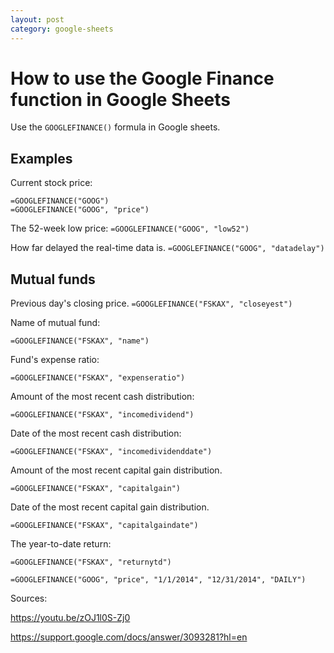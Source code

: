```yaml
---
layout: post
category: google-sheets
---
```

# How to use the Google Finance function in Google Sheets

Use the `GOOGLEFINANCE()` formula in Google sheets.

## Examples

Current stock price:
```
=GOOGLEFINANCE("GOOG")
=GOOGLEFINANCE("GOOG", "price")
```

The 52-week low price:
`=GOOGLEFINANCE("GOOG", "low52")`

How far delayed the real-time data is.
`=GOOGLEFINANCE("GOOG", "datadelay")`

## Mutual funds

Previous day's closing price.
`=GOOGLEFINANCE("FSKAX", "closeyest")`

Name of mutual fund:

`=GOOGLEFINANCE("FSKAX", "name")`

Fund's expense ratio:

`=GOOGLEFINANCE("FSKAX", "expenseratio")`

Amount of the most recent cash distribution:

`=GOOGLEFINANCE("FSKAX", "incomedividend")`

Date of the most recent cash distribution:

`=GOOGLEFINANCE("FSKAX", "incomedividenddate")`

Amount of the most recent capital gain distribution.

`=GOOGLEFINANCE("FSKAX", "capitalgain")`

Date of the most recent capital gain distribution.

`=GOOGLEFINANCE("FSKAX", "capitalgaindate")`

The year-to-date return:

`=GOOGLEFINANCE("FSKAX", "returnytd")`

`=GOOGLEFINANCE("GOOG", "price", "1/1/2014", "12/31/2014", "DAILY")`

Sources:

<https://youtu.be/zOJ1l0S-Zj0>

<https://support.google.com/docs/answer/3093281?hl=en>
